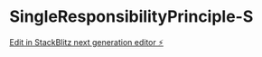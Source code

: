 # SingleResponsibilityPrinciple-S

[Edit in StackBlitz next generation editor ⚡️](https://stackblitz.com/~/github.com/TravisLau92/SingleResponsibilityPrinciple-S)